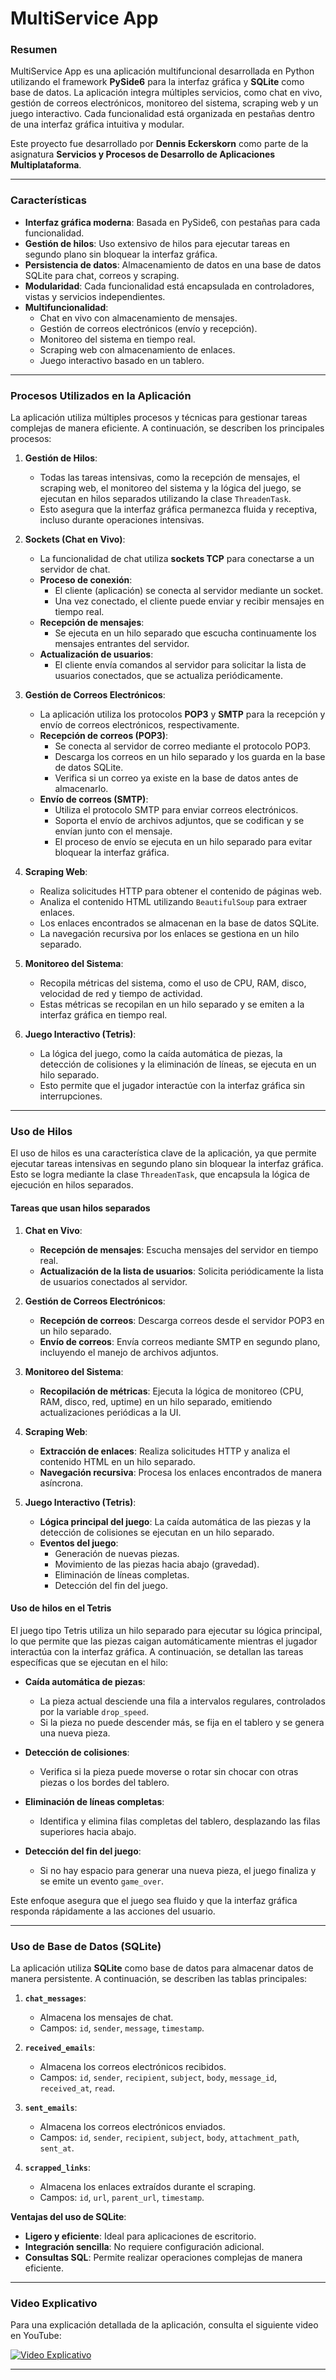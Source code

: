 # **MultiService App**

### **Resumen**

MultiService App es una aplicación multifuncional desarrollada en Python utilizando el framework **PySide6** para la interfaz gráfica y **SQLite** como base de datos. La aplicación integra múltiples servicios, como chat en vivo, gestión de correos electrónicos, monitoreo del sistema, scraping web y un juego interactivo. Cada funcionalidad está organizada en pestañas dentro de una interfaz gráfica intuitiva y modular.

Este proyecto fue desarrollado por **Dennis Eckerskorn** como parte de la asignatura **Servicios y Procesos de Desarrollo de Aplicaciones Multiplataforma**.

---

### **Características**

- **Interfaz gráfica moderna**: Basada en PySide6, con pestañas para cada funcionalidad.
- **Gestión de hilos**: Uso extensivo de hilos para ejecutar tareas en segundo plano sin bloquear la interfaz gráfica.
- **Persistencia de datos**: Almacenamiento de datos en una base de datos SQLite para chat, correos y scraping.
- **Modularidad**: Cada funcionalidad está encapsulada en controladores, vistas y servicios independientes.
- **Multifuncionalidad**:
  - Chat en vivo con almacenamiento de mensajes.
  - Gestión de correos electrónicos (envío y recepción).
  - Monitoreo del sistema en tiempo real.
  - Scraping web con almacenamiento de enlaces.
  - Juego interactivo basado en un tablero.

---

### **Procesos Utilizados en la Aplicación**

La aplicación utiliza múltiples procesos y técnicas para gestionar tareas complejas de manera eficiente. A continuación, se describen los principales procesos:

1. **Gestión de Hilos**:
   - Todas las tareas intensivas, como la recepción de mensajes, el scraping web, el monitoreo del sistema y la lógica del juego, se ejecutan en hilos separados utilizando la clase `ThreadenTask`.
   - Esto asegura que la interfaz gráfica permanezca fluida y receptiva, incluso durante operaciones intensivas.

2. **Sockets (Chat en Vivo)**:
   - La funcionalidad de chat utiliza **sockets TCP** para conectarse a un servidor de chat.
   - **Proceso de conexión**:
     - El cliente (aplicación) se conecta al servidor mediante un socket.
     - Una vez conectado, el cliente puede enviar y recibir mensajes en tiempo real.
   - **Recepción de mensajes**:
     - Se ejecuta en un hilo separado que escucha continuamente los mensajes entrantes del servidor.
   - **Actualización de usuarios**:
     - El cliente envía comandos al servidor para solicitar la lista de usuarios conectados, que se actualiza periódicamente.

3. **Gestión de Correos Electrónicos**:
   - La aplicación utiliza los protocolos **POP3** y **SMTP** para la recepción y envío de correos electrónicos, respectivamente.
   - **Recepción de correos (POP3)**:
     - Se conecta al servidor de correo mediante el protocolo POP3.
     - Descarga los correos en un hilo separado y los guarda en la base de datos SQLite.
     - Verifica si un correo ya existe en la base de datos antes de almacenarlo.
   - **Envío de correos (SMTP)**:
     - Utiliza el protocolo SMTP para enviar correos electrónicos.
     - Soporta el envío de archivos adjuntos, que se codifican y se envían junto con el mensaje.
     - El proceso de envío se ejecuta en un hilo separado para evitar bloquear la interfaz gráfica.

4. **Scraping Web**:
   - Realiza solicitudes HTTP para obtener el contenido de páginas web.
   - Analiza el contenido HTML utilizando `BeautifulSoup` para extraer enlaces.
   - Los enlaces encontrados se almacenan en la base de datos SQLite.
   - La navegación recursiva por los enlaces se gestiona en un hilo separado.

5. **Monitoreo del Sistema**:
   - Recopila métricas del sistema, como el uso de CPU, RAM, disco, velocidad de red y tiempo de actividad.
   - Estas métricas se recopilan en un hilo separado y se emiten a la interfaz gráfica en tiempo real.

6. **Juego Interactivo (Tetris)**:
   - La lógica del juego, como la caída automática de piezas, la detección de colisiones y la eliminación de líneas, se ejecuta en un hilo separado.
   - Esto permite que el jugador interactúe con la interfaz gráfica sin interrupciones.

---

### **Uso de Hilos**

El uso de hilos es una característica clave de la aplicación, ya que permite ejecutar tareas intensivas en segundo plano sin bloquear la interfaz gráfica. Esto se logra mediante la clase `ThreadenTask`, que encapsula la lógica de ejecución en hilos separados.

#### **Tareas que usan hilos separados**

1. **Chat en Vivo**:
   - **Recepción de mensajes**: Escucha mensajes del servidor en tiempo real.
   - **Actualización de la lista de usuarios**: Solicita periódicamente la lista de usuarios conectados al servidor.

2. **Gestión de Correos Electrónicos**:
   - **Recepción de correos**: Descarga correos desde el servidor POP3 en un hilo separado.
   - **Envío de correos**: Envía correos mediante SMTP en segundo plano, incluyendo el manejo de archivos adjuntos.

3. **Monitoreo del Sistema**:
   - **Recopilación de métricas**: Ejecuta la lógica de monitoreo (CPU, RAM, disco, red, uptime) en un hilo separado, emitiendo actualizaciones periódicas a la UI.

4. **Scraping Web**:
   - **Extracción de enlaces**: Realiza solicitudes HTTP y analiza el contenido HTML en un hilo separado.
   - **Navegación recursiva**: Procesa los enlaces encontrados de manera asíncrona.

5. **Juego Interactivo (Tetris)**:
   - **Lógica principal del juego**: La caída automática de las piezas y la detección de colisiones se ejecutan en un hilo separado.
   - **Eventos del juego**:
     - Generación de nuevas piezas.
     - Movimiento de las piezas hacia abajo (gravedad).
     - Eliminación de líneas completas.
     - Detección del fin del juego.

#### **Uso de hilos en el Tetris**

El juego tipo Tetris utiliza un hilo separado para ejecutar su lógica principal, lo que permite que las piezas caigan automáticamente mientras el jugador interactúa con la interfaz gráfica. A continuación, se detallan las tareas específicas que se ejecutan en el hilo:

- **Caída automática de piezas**:
  - La pieza actual desciende una fila a intervalos regulares, controlados por la variable `drop_speed`.
  - Si la pieza no puede descender más, se fija en el tablero y se genera una nueva pieza.

- **Detección de colisiones**:
  - Verifica si la pieza puede moverse o rotar sin chocar con otras piezas o los bordes del tablero.

- **Eliminación de líneas completas**:
  - Identifica y elimina filas completas del tablero, desplazando las filas superiores hacia abajo.

- **Detección del fin del juego**:
  - Si no hay espacio para generar una nueva pieza, el juego finaliza y se emite un evento `game_over`.

Este enfoque asegura que el juego sea fluido y que la interfaz gráfica responda rápidamente a las acciones del usuario.

---

### **Uso de Base de Datos (SQLite)**

La aplicación utiliza **SQLite** como base de datos para almacenar datos de manera persistente. A continuación, se describen las tablas principales:

1. **`chat_messages`**:
   - Almacena los mensajes de chat.
   - Campos: `id`, `sender`, `message`, `timestamp`.

2. **`received_emails`**:
   - Almacena los correos electrónicos recibidos.
   - Campos: `id`, `sender`, `recipient`, `subject`, `body`, `message_id`, `received_at`, `read`.

3. **`sent_emails`**:
   - Almacena los correos electrónicos enviados.
   - Campos: `id`, `sender`, `recipient`, `subject`, `body`, `attachment_path`, `sent_at`.

4. **`scrapped_links`**:
   - Almacena los enlaces extraídos durante el scraping.
   - Campos: `id`, `url`, `parent_url`, `timestamp`.

**Ventajas del uso de SQLite**:
- **Ligero y eficiente**: Ideal para aplicaciones de escritorio.
- **Integración sencilla**: No requiere configuración adicional.
- **Consultas SQL**: Permite realizar operaciones complejas de manera eficiente.

---

### **Video Explicativo**

Para una explicación detallada de la aplicación, consulta el siguiente video en YouTube:

[![Video Explicativo](https://img.youtube.com/vi/<VIDEO_IDjpg)](https://www.youtube.com/watch?v=<VIDEO_ID)

---
